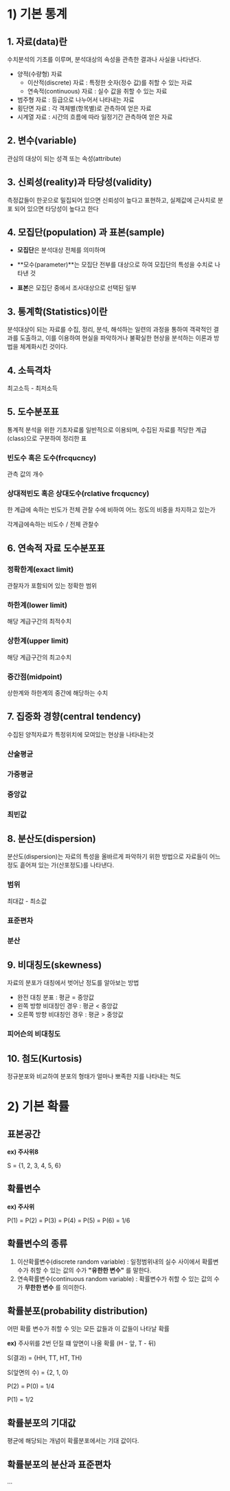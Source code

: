 # 1) 기본 통계



## 1. 자료(data)란

수치분석의 기초를 이루며, 분석대상의 속성을 관측한 결과나 사실을 나타낸다.

- 양적(수량형) 자료
  - 이산적(discrete) 자료 : 특정한 숫자(정수 값)를 취할 수 있는 자료
  - 연속적(continuous) 자료 : 실수 값을 취할 수 있는 자료
- 범주형 자료 : 등급으로 나누어서 나타내는 자료
- 횡단면 자료 : 각 객체별(항목별)로 관측하여 얻은 자료
- 시계열 자료 : 시간의 흐름에 따라 일정기간 관측하여 얻은 자료

## 2. 변수(variable)

관심의 대상이 되는 성격 또는 속성(attribute)



## 3. 신뢰성(reality)과 타당성(validity)

측정값들이 한곳으로 밀집되어 있으면 신뢰성이 높다고 표현하고, 실제값에 근사치로 분포 되어 있으면 타당성이 높다고 한다



## 4. 모집단(population) 과 표본(sample)

- **모집단**은 분석대상 전체를 의미하며

- **모수(parameter)**는 모집단 전부를 대상으로 하여 모집단의 특성을 수치로 나타낸 것

- **표본**은 모집단 중에서 조사대상으로 선택된 일부



## 3. 통계학(Statistics)이란

분석대상이 되는 자료를 수집, 정리, 분석, 해석하는 일련의 과정을 통하여 객곽적인 결과를 도출하고, 이를 이용하여 현실을 파악하거나 불확실한 현상을 분석하는 이론과 방법을 체계화시킨 것이다.



## 4. 소득격차

최고소득 - 최저소득



## 5. 도수분포표

통계적 분석을 위한 기초자료롤 일반적으로 이용되며, 수집된 자료를 적당한 계급(class)으로 구분하여 정리한 표



###  빈도수 혹은 도수(frcqucncy)

관측 값의 개수

### 상대적빈도 혹은 상대도수(rclative frcqucncy)

한 계급에 속하는 빈도가 전체 관찰 수에 비하여 어느 정도의 비중을 차지하고 있는가

각계급에속하는 비도수 / 전체 관찰수





## 6. 연속적 자료 도수분포표



### 정확한계(exact limit)

관찰자가 포함되어 있는 정확한 범위

### 하한계(lower limit)

해당 계급구간의 최적수치

### 상한계(upper limit)

해당 계급구간의 최고수치

### 중간점(midpoint)

상한계와 하한계의 중간에 해당하는 수치



## 7. 집중화 경향(central tendency)

수집된 양적자료가 특정위치에 모여있는 현상을 나타내는것



### 산술평균



### 가중평균



### 중앙값



### 최빈값



## 8. 분산도(dispersion)

분산도(dispersion)는 자료의 특성을 올바르게 파악하기 위한 방법으로 자료들이 어느 정도 흩어져 있는 가(산포정도)를 나타낸다.

### 범위

최대값 - 최소값

### 표준편차



### 분산



## 9. 비대칭도(skewness)

자료의 분포가 대칭에서 벗어난 정도를 알아보는 방법

- 완전 대칭 분표 : 평균 = 중앙값
- 왼쪽 방향 비대칭인 경우 : 평균 < 중앙값
- 오른쪽 방향 비대칭인 경우 : 평균 > 중앙값

### 피어슨의 비대칭도



## 10. 첨도(Kurtosis)

정규분포와 비교하여 분포의 형태가 얼마나 뽀족한 지를 나타내는 척도



# 2) 기본 확률



## 표본공간

**ex) 주사위8**

S = {1, 2, 3, 4, 5, 6}

## 확률변수

**ex) 주사위**

P(1) = P(2) = P(3) = P(4) = P(5) = P(6) = 1/6

## 확률변수의 종류

1. 이산확률변수(discrete random variable) : 일정범위내의 실수 사이에서 확률변수가 취할 수 있는 값의 수가 **"유한한 변수"** 를 말한다.
2. 연속확률변수(continuous random variable) : 확률변수가 취할 수 있는 값의 수가 **무한한 변수** 를 의미한다.



## 확률분포(probability distribution)

어떤 확률 변수가 취할 수 잇는 모든 값들과 이 값들이 나타날 확률

**ex)** 주사위를 2번 던질 떄 앞면이 나올 확률 (H - 앞, T - 뒤)

S(결과) = {HH, TT, HT, TH}

S(앞면의 수) = {2, 1, 0}

P(2) = P(0) = 1/4 

P(1) = 1/2



## 확률분포의 기대값

평균에 해당되는 개념이 확률분포에서는 기대 값이다.



## 확률분포의 분산과 표준편차

...

